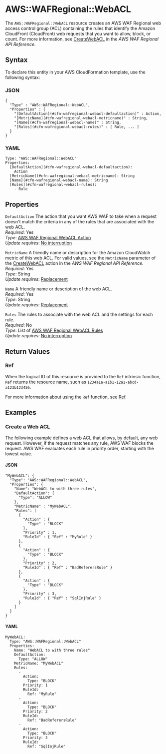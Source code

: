 # AWS::WAFRegional::WebACL<a name="aws-resource-wafregional-webacl"></a>

The `AWS::WAFRegional::WebACL` resource creates an AWS WAF Regional web access control group \(ACL\) containing the rules that identify the Amazon CloudFront \(CloudFront\) web requests that you want to allow, block, or count\. For more information, see [CreateWebACL](https://docs.aws.amazon.com/waf/latest/APIReference/API_regional_CreateWebACL.html) in the *AWS WAF Regional API Reference*\.

## Syntax<a name="aws-resource-wafregional-webacl-syntax"></a>

To declare this entity in your AWS CloudFormation template, use the following syntax:

### JSON<a name="aws-resource-wafregional-webacl-syntax.json"></a>

```
{
  "Type" : "AWS::WAFRegional::WebACL",
  "Properties" : {
    "[DefaultAction](#cfn-wafregional-webacl-defaultaction)" : Action,
    "[MetricName](#cfn-wafregional-webacl-metricname)" : String,
    "[Name](#cfn-wafregional-webacl-name)" : String,
    "[Rules](#cfn-wafregional-webacl-rules)" : [ Rule, ... ]
  }
}
```

### YAML<a name="aws-resource-wafregional-webacl-syntax.yaml"></a>

```
Type: "AWS::WAFRegional::WebACL"
Properties: 
  [DefaultAction](#cfn-wafregional-webacl-defaultaction):
    Action
  [MetricName](#cfn-wafregional-webacl-metricname): String
  [Name](#cfn-wafregional-webacl-name): String
  [Rules](#cfn-wafregional-webacl-rules):
    - Rule
```

## Properties<a name="w13ab1c21c10d237c33b7"></a>

`DefaultAction`  <a name="cfn-wafregional-webacl-defaultaction"></a>
The action that you want AWS WAF to take when a request doesn't match the criteria in any of the rules that are associated with the web ACL\.  
*Required*: Yes  
*Type*: [AWS WAF Regional WebACL Action](aws-properties-wafregional-webacl-action.md)  
*Update requires*: [No interruption](using-cfn-updating-stacks-update-behaviors.md#update-no-interrupt)

`MetricName`  <a name="cfn-wafregional-webacl-metricname"></a>
A friendly name or description for the Amazon CloudWatch metric of this web ACL\. For valid values, see the `MetricName` parameter of the [CreateWebACL](https://docs.aws.amazon.com/waf/latest/APIReference/API_regional_CreateWebACL.html) action in the *AWS WAF Regional API Reference*\.  
*Required*: Yes  
*Type*: String  
*Update requires*: [Replacement](using-cfn-updating-stacks-update-behaviors.md#update-replacement)

`Name`  <a name="cfn-wafregional-webacl-name"></a>
A friendly name or description of the web ACL\.  
*Required*: Yes  
*Type*: String  
*Update requires*: [Replacement](using-cfn-updating-stacks-update-behaviors.md#update-replacement)

`Rules`  <a name="cfn-wafregional-webacl-rules"></a>
The rules to associate with the web ACL and the settings for each rule\.  
*Required*: No  
*Type*: List of [AWS WAF Regional WebACL Rules](aws-properties-wafregional-webacl-rules.md)  
*Update requires*: [No interruption](using-cfn-updating-stacks-update-behaviors.md#update-no-interrupt)

## Return Values<a name="w13ab1c21c10d237c33b9"></a>

### Ref<a name="w13ab1c21c10d237c33b9b2"></a>

When the logical ID of this resource is provided to the `Ref` intrinsic function, `Ref` returns the resource name, such as `1234a1a-a1b1-12a1-abcd-a123b123456`\.

For more information about using the `Ref` function, see [Ref](intrinsic-function-reference-ref.md)\.

## Examples<a name="w13ab1c21c10d237c33c11"></a>

### Create a Web ACL<a name="w13ab1c21c10d237c33c11b2"></a>

The following example defines a web ACL that allows, by default, any web request\. However, if the request matches any rule, AWS WAF blocks the request\. AWS WAF evaluates each rule in priority order, starting with the lowest value\.

#### JSON<a name="aws-resource-wafregional-webacl-example1.json"></a>

```
"MyWebACL": {
  "Type": "AWS::WAFRegional::WebACL",
  "Properties": {
    "Name": "WebACL to with three rules",
    "DefaultAction": {
      "Type": "ALLOW"
    },
    "MetricName" : "MyWebACL",
    "Rules": [
      {
        "Action" : {
          "Type" : "BLOCK"
        },
        "Priority" : 1,
        "RuleId" : { "Ref" : "MyRule" }
      },
      {
        "Action" : {
          "Type" : "BLOCK"
        },
        "Priority" : 2,
        "RuleId" : { "Ref" : "BadReferersRule" }
      },
      {
        "Action" : {
          "Type" : "BLOCK"
        },
        "Priority" : 3,
        "RuleId" : { "Ref" : "SqlInjRule" }
      }
    ]
  }      
}
```

#### YAML<a name="aws-resource-wafregional-webacl-example1.yaml"></a>

```
MyWebACL: 
  Type: "AWS::WAFRegional::WebACL"
  Properties: 
    Name: "WebACL to with three rules"
    DefaultAction: 
      Type: "ALLOW"
    MetricName: "MyWebACL"
    Rules: 
      - 
        Action: 
          Type: "BLOCK"
        Priority: 1
        RuleId: 
          Ref: "MyRule"
      - 
        Action: 
          Type: "BLOCK"
        Priority: 2
        RuleId: 
          Ref: "BadReferersRule"
      - 
        Action: 
          Type: "BLOCK"
        Priority: 3
        RuleId: 
          Ref: "SqlInjRule"
```